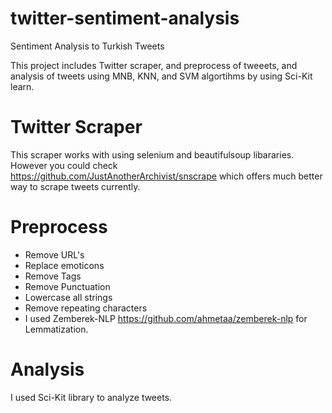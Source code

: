 # twitter-sentiment-analysis
Sentiment Analysis to Turkish Tweets

This project includes Twitter scraper, and preprocess of tweeets, and analysis of tweets using MNB, KNN, and SVM algortihms by using Sci-Kit learn.

# Twitter Scraper
This scraper works with using selenium and beautifulsoup libararies.
However you could check https://github.com/JustAnotherArchivist/snscrape which offers much better way to scrape tweets currently.

# Preprocess
* Remove URL's
* Replace emoticons
* Remove Tags
* Remove Punctuation
* Lowercase all strings
* Remove repeating characters
* I used Zemberek-NLP https://github.com/ahmetaa/zemberek-nlp for Lemmatization.

# Analysis 
I used Sci-Kit library to analyze tweets.
